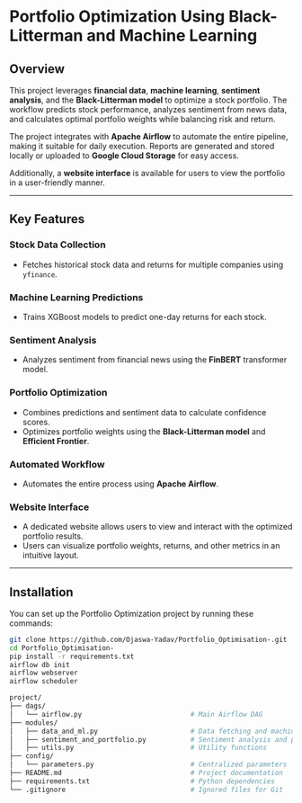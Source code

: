 # **Portfolio Optimization Using Black-Litterman and Machine Learning**

## **Overview**
This project leverages **financial data**, **machine learning**, **sentiment analysis**, and the **Black-Litterman model** to optimize a stock portfolio. The workflow predicts stock performance, analyzes sentiment from news data, and calculates optimal portfolio weights while balancing risk and return.

The project integrates with **Apache Airflow** to automate the entire pipeline, making it suitable for daily execution. Reports are generated and stored locally or uploaded to **Google Cloud Storage** for easy access.

Additionally, a **website interface** is available for users to view the portfolio in a user-friendly manner.

---

## **Key Features**

### **Stock Data Collection**
- Fetches historical stock data and returns for multiple companies using `yfinance`.

### **Machine Learning Predictions**
- Trains XGBoost models to predict one-day returns for each stock.

### **Sentiment Analysis**
- Analyzes sentiment from financial news using the **FinBERT** transformer model.

### **Portfolio Optimization**
- Combines predictions and sentiment data to calculate confidence scores.
- Optimizes portfolio weights using the **Black-Litterman model** and **Efficient Frontier**.

### **Automated Workflow**
- Automates the entire process using **Apache Airflow**.

### **Website Interface**
- A dedicated website allows users to view and interact with the optimized portfolio results.
- Users can visualize portfolio weights, returns, and other metrics in an intuitive layout.


---

## **Installation**

You can set up the Portfolio Optimization project by running these commands:

```bash
git clone https://github.com/Ojaswa-Yadav/Portfolio_Optimisation-.git
cd Portfolio_Optimisation-
pip install -r requirements.txt
airflow db init
airflow webserver
airflow scheduler
```

```bash
project/
├── dags/
│   └── airflow.py                           # Main Airflow DAG
├── modules/
│   ├── data_and_ml.py                       # Data fetching and machine learning
│   ├── sentiment_and_portfolio.py           # Sentiment analysis and portfolio optimization
│   ├── utils.py                             # Utility functions
├── config/
│   └── parameters.py                        # Centralized parameters
├── README.md                                # Project documentation
├── requirements.txt                         # Python dependencies
└── .gitignore                               # Ignored files for Git
```

